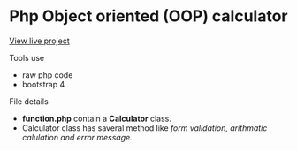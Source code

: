 # Php Object oriented (OOP) calculator
<a href="https://php-oop-calculator.herokuapp.com/">View live project</a>
<p>Tools use</p>
<ul>
  <li>raw php code</li>
  <li>bootstrap 4</li>
</ul>
<p>File details</p>
<ul>
  <li><b>function.php</b> contain a <b>Calculator</b> class.</li>
  <li>Calculator class has saveral method like <i>form validation, arithmatic calulation and error message.</i></li>
</ul>
